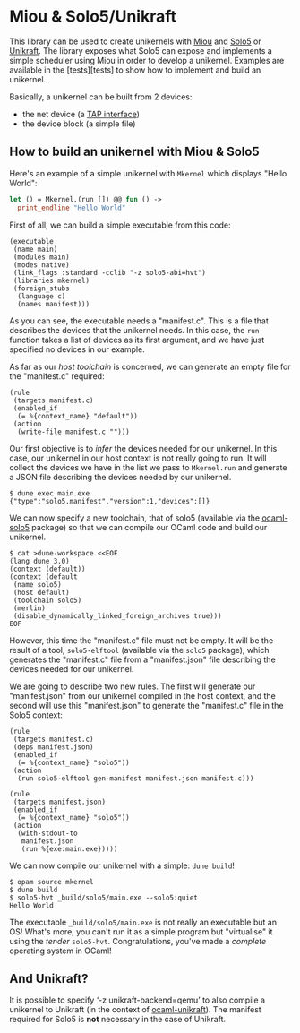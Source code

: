 # Miou & Solo5/Unikraft

This library can be used to create unikernels with [Miou][miou] and
[Solo5][solo5] or [Unikraft][unikraft]. The library exposes what Solo5 can
expose and implements a simple scheduler using Miou in order to develop a
unikernel. Examples are available in the [tests][tests] to show how to
implement and build an unikernel.

Basically, a unikernel can be built from 2 devices:
- the net device (a [TAP interface][tap])
- the device block (a simple file)

## How to build an unikernel with Miou & Solo5

Here's an example of a simple unikernel with `Mkernel` which displays
"Hello World":
```ocaml
let () = Mkernel.(run []) @@ fun () ->
  print_endline "Hello World"
```

First of all, we can build a simple executable from this code:
```dune
(executable
 (name main)
 (modules main)
 (modes native)
 (link_flags :standard -cclib "-z solo5-abi=hvt")
 (libraries mkernel)
 (foreign_stubs
  (language c)
  (names manifest)))
```

As you can see, the executable needs a "manifest.c". This is a file that
describes the devices that the unikernel needs. In this case, the `run`
function takes a list of devices as its first argument, and we have just
specified no devices in our example.

As far as our _host toolchain_ is concerned, we can generate an empty file for
the "manifest.c" required:
```dune
(rule
 (targets manifest.c)
 (enabled_if
  (= %{context_name} "default"))
 (action
  (write-file manifest.c "")))
```

Our first objective is to _infer_ the devices needed for our unikernel. In this
case, our unikernel in our host context is not really going to run. It will
collect the devices we have in the list we pass to `Mkernel.run` and generate
a JSON file describing the devices needed by our unikernel.
```shell
$ dune exec main.exe
{"type":"solo5.manifest","version":1,"devices":[]}
```

We can now specify a new toolchain, that of solo5 (available via the
[ocaml-solo5][ocaml-solo5] package) so that we can compile our OCaml code and
build our unikernel.
```shell
$ cat >dune-workspace <<EOF
(lang dune 3.0)
(context (default))
(context (default
 (name solo5)
 (host default)
 (toolchain solo5)
 (merlin)
 (disable_dynamically_linked_foreign_archives true)))
EOF
```

However, this time the "manifest.c" file must not be empty. It will be the
result of a tool, `solo5-elftool` (available via the `solo5` package), which
generates the "manifest.c" file from a "manifest.json" file describing the
devices needed for our unikernel.

We are going to describe two new rules. The first will generate our
"manifest.json" from our unikernel compiled in the host context, and the second
will use this "manifest.json" to generate the "manifest.c" file in the Solo5
context:
```dune
(rule
 (targets manifest.c)
 (deps manifest.json)
 (enabled_if
  (= %{context_name} "solo5"))
 (action
  (run solo5-elftool gen-manifest manifest.json manifest.c)))

(rule
 (targets manifest.json)
 (enabled_if
  (= %{context_name} "solo5"))
 (action
  (with-stdout-to
   manifest.json
   (run %{exe:main.exe}))))
```

We can now compile our unikernel with a simple: `dune build`!
```shell
$ opam source mkernel
$ dune build
$ solo5-hvt _build/solo5/main.exe --solo5:quiet
Hello World
```

The executable `_build/solo5/main.exe` is not really an executable but an OS!
What's more, you can't run it as a simple program but "virtualise" it using the
_tender_ `solo5-hvt`. Congratulations, you've made a _complete_ operating
system in OCaml!

## And Unikraft?

It is possible to specify ‘-z unikraft-backend=qemu’ to also compile a
unikernel to Unikraft (in the context of [ocaml-unikraft][unikraft]). The
manifest required for Solo5 is **not** necessary in the case of Unikraft.

[miou]: https://github.com/robur-coop/miou
[solo5]: https://github.com/Solo5/solo5
[tap]: https://en.wikipedia.org/wiki/TUN/TAP
[ocaml-solo5]: https://github.com/mirage/ocaml-solo5
[unikraft]: https://github.com/mirage/ocaml-unikraft.git
